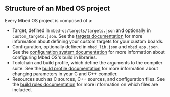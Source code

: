 ## Structure of an Mbed OS project

Every Mbed OS project is composed of a:

 * Target, defined in `mbed-os/targets/targets.json` and optionally in `custom_targets.json`. See the [targets documentation](/docs/development/tools/mbed-targets.html) for more information about defining your custom targets for your custom boards.
 * Configuration, optionally defined in `mbed_lib.json` and `mbed_app.json`. See the [configuration system documentation](/docs/development/reference/configuration/configuration.html) for more information about configuring Mbed OS's build in libraries.
 * Toolchain and build profile, which define the arguments to the compiler suite. See the [build profile documentation](/docs/development/tools/CLI/build-profiles.html) for more information about changing parameters in your C and C++ compiler.
 * Resources such as C sources, C++ sources, and configuration files. See the [build rules documentation](/docs/development/tools/mbed-os-build-rules.html) for more information on which files are included.
